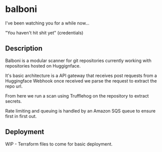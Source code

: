 # balboni

I've been watching you for a while now...

"You haven't hit shit yet" (credentials)

## Description

Balboni is a modular scanner for git repositories currently working with repositories hosted on Huggignface.

It's basic architecture is a API gateway that receives post requests from a Huggingface Webhook once received we parse the request to extract the repo url.

From here we run a scan using Trufflehog on the repository to extract secrets.

Rate limiting and queuing is handled by an Amazon SQS queue to ensure first in first out.

## Deployment

WIP - Terraform files to come for basic deployment.

